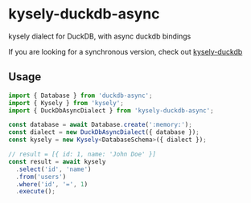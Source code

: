 # kysely-duckdb-async

kysely dialect for DuckDB, with async duckdb bindings

If you are looking for a synchronous version, check out [kysely-duckdb](https://github.com/runoshun/kysely-duckdb)

## Usage

```typescript
import { Database } from 'duckdb-async';
import { Kysely } from 'kysely';
import { DuckDbAsyncDialect } from 'kysely-duckdb-async';

const database = await Database.create(':memory:');
const dialect = new DuckDbAsyncDialect({ database });
const kysely = new Kysely<DatabaseSchema>({ dialect });

// result = [{ id: 1, name: 'John Doe' }]
const result = await kysely
  .select('id', 'name')
  .from('users')
  .where('id', '=', 1)
  .execute();
```